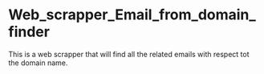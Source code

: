 # Web_scrapper_Email_from_domain_finder
This is a web scrapper that will find all the related emails with respect tot the domain name.
